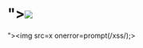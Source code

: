 "><img src=x onerror=prompt(/xss/);>
====================================

">&lt;img src=x onerror=prompt(/xss/);>
